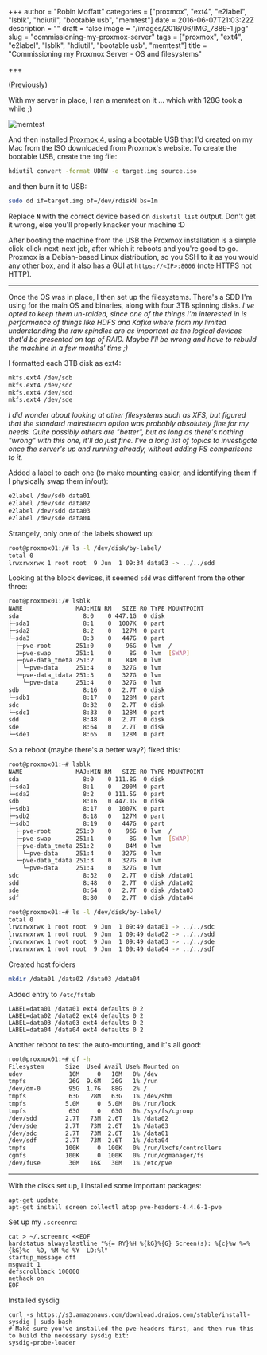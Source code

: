 +++
author = "Robin Moffatt"
categories = ["proxmox", "ext4", "e2label", "lsblk", "hdiutil", "bootable usb", "memtest"]
date = 2016-06-07T21:03:22Z
description = ""
draft = false
image = "/images/2016/06/IMG_7889-1.jpg"
slug = "commissioning-my-proxmox-server"
tags = ["proxmox", "ext4", "e2label", "lsblk", "hdiutil", "bootable usb", "memtest"]
title = "Commissioning my Proxmox Server - OS and filesystems"

+++

([Previously](http://rmoff.net/2016/06/07/a-new-arrival/))

With my server in place, I ran a memtest on it ... which with 128G took a while ;)

![memtest](/content/images/2016/06/IMG_7889.jpg)

And then installed [Proxmox 4](https://www.proxmox.com/en/), using a bootable USB that I'd created on my Mac from the ISO downloaded from Proxmox's website. To create the bootable USB, create the `img` file:

```bash
hdiutil convert -format UDRW -o target.img source.iso
```

and then burn it to USB: 

```bash
sudo dd if=target.img of=/dev/rdiskN bs=1m
```

Replace **`N`** with the correct device based on `diskutil list` output. Don't get it wrong, else you'll properly knacker your machine :D

After booting the machine from the USB the Proxmox installation is a simple click-click-next-next job, after which it reboots and you're good to go. Proxmox is a Debian-based Linux distribution, so you SSH to it as you would any other box, and it also has a GUI at `https://<IP>:8006` (note HTTPS not HTTP). 

---

Once the OS was in place, I then set up the filesystems. There's a SDD I'm using for the main OS and binaries, along with four 3TB spinning disks. _I've opted to keep them un-raided, since one of the things I'm interested in is performance of things like HDFS and Kafka where from my limited understanding the raw spindles are as important as the logical devices that'd be presented on top of RAID. Maybe I'll be wrong and have to rebuild the machine in a few months' time ;)_

I formatted each 3TB disk as ext4: 

```bash
mkfs.ext4 /dev/sdb
mkfs.ext4 /dev/sdc
mkfs.ext4 /dev/sdd
mkfs.ext4 /dev/sde
```

_I did wonder about looking at other filesystems such as XFS, but figured that the standard mainstream option was probably absolutely fine for my needs. Quite possibly others are "better", but as long as there's nothing "wrong" with this one, it'll do just fine. I've a long list of topics to investigate once the server's up and running already, without adding FS comparisons to it._

Added a label to each one (to make mounting easier, and identifying them if I physically swap them in/out):

```bash
e2label /dev/sdb data01
e2label /dev/sdc data02
e2label /dev/sdd data03
e2label /dev/sde data04
```

Strangely, only one of the labels showed up:

```bash
root@proxmox01:/# ls -l /dev/disk/by-label/
total 0
lrwxrwxrwx 1 root root  9 Jun  1 09:34 data03 -> ../../sdd
```

Looking at the block devices, it seemed `sdd` was different from the other three:

```bash
root@proxmox01:/# lsblk
NAME               MAJ:MIN RM   SIZE RO TYPE MOUNTPOINT
sda                  8:0    0 447.1G  0 disk
├─sda1               8:1    0  1007K  0 part
├─sda2               8:2    0   127M  0 part
└─sda3               8:3    0   447G  0 part
  ├─pve-root       251:0    0    96G  0 lvm  /
  ├─pve-swap       251:1    0     8G  0 lvm  [SWAP]
  ├─pve-data_tmeta 251:2    0    84M  0 lvm
  │ └─pve-data     251:4    0   327G  0 lvm
  └─pve-data_tdata 251:3    0   327G  0 lvm
    └─pve-data     251:4    0   327G  0 lvm
sdb                  8:16   0   2.7T  0 disk
└─sdb1               8:17   0   128M  0 part
sdc                  8:32   0   2.7T  0 disk
└─sdc1               8:33   0   128M  0 part
sdd                  8:48   0   2.7T  0 disk
sde                  8:64   0   2.7T  0 disk
└─sde1               8:65   0   128M  0 part
```

So a reboot (maybe there's a better way?) fixed this:

```bash
root@proxmox01:~# lsblk
NAME               MAJ:MIN RM   SIZE RO TYPE MOUNTPOINT
sda                  8:0    0 111.8G  0 disk
├─sda1               8:1    0   200M  0 part
└─sda2               8:2    0 111.5G  0 part
sdb                  8:16   0 447.1G  0 disk
├─sdb1               8:17   0  1007K  0 part
├─sdb2               8:18   0   127M  0 part
└─sdb3               8:19   0   447G  0 part
  ├─pve-root       251:0    0    96G  0 lvm  /
  ├─pve-swap       251:1    0     8G  0 lvm  [SWAP]
  ├─pve-data_tmeta 251:2    0    84M  0 lvm
  │ └─pve-data     251:4    0   327G  0 lvm
  └─pve-data_tdata 251:3    0   327G  0 lvm
    └─pve-data     251:4    0   327G  0 lvm
sdc                  8:32   0   2.7T  0 disk /data01
sdd                  8:48   0   2.7T  0 disk /data02
sde                  8:64   0   2.7T  0 disk /data03
sdf                  8:80   0   2.7T  0 disk /data04

root@proxmox01:~# ls -l /dev/disk/by-label/
total 0
lrwxrwxrwx 1 root root  9 Jun  1 09:49 data01 -> ../../sdc
lrwxrwxrwx 1 root root  9 Jun  1 09:49 data02 -> ../../sdd
lrwxrwxrwx 1 root root  9 Jun  1 09:49 data03 -> ../../sde
lrwxrwxrwx 1 root root  9 Jun  1 09:49 data04 -> ../../sdf
```

Created host folders

```bash
mkdir /data01 /data02 /data03 /data04
```
Added entry to `/etc/fstab`

```
LABEL=data01 /data01 ext4 defaults 0 2
LABEL=data02 /data02 ext4 defaults 0 2
LABEL=data03 /data03 ext4 defaults 0 2
LABEL=data04 /data04 ext4 defaults 0 2
```

Another reboot to test the auto-mounting, and it's all good:

```bash
root@proxmox01:~# df -h
Filesystem      Size  Used Avail Use% Mounted on
udev             10M     0   10M   0% /dev
tmpfs            26G  9.6M   26G   1% /run
/dev/dm-0        95G  1.7G   88G   2% /
tmpfs            63G   28M   63G   1% /dev/shm
tmpfs           5.0M     0  5.0M   0% /run/lock
tmpfs            63G     0   63G   0% /sys/fs/cgroup
/dev/sdd        2.7T   73M  2.6T   1% /data02
/dev/sde        2.7T   73M  2.6T   1% /data03
/dev/sdc        2.7T   73M  2.6T   1% /data01
/dev/sdf        2.7T   73M  2.6T   1% /data04
tmpfs           100K     0  100K   0% /run/lxcfs/controllers
cgmfs           100K     0  100K   0% /run/cgmanager/fs
/dev/fuse        30M   16K   30M   1% /etc/pve
```

---

With the disks set up, I installed some important packages:

```
apt-get update
apt-get install screen collectl atop pve-headers-4.4.6-1-pve
```

Set up my `.screenrc`:

```
cat > ~/.screenrc <<EOF
hardstatus alwayslastline "%{= RY}%H %{kG}%{G} Screen(s): %{c}%w %=%{kG}%c  %D, %M %d %Y  LD:%l"
startup_message off
msgwait 1
defscrollback 100000
nethack on
EOF
```

Installed sysdig

```
curl -s https://s3.amazonaws.com/download.draios.com/stable/install-sysdig | sudo bash
# Make sure you've installed the pve-headers first, and then run this to build the necessary sysdig bit:
sysdig-probe-loader
```
